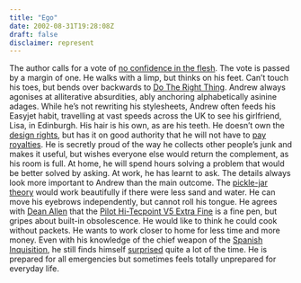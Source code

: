 ```yaml
---
title: "Ego"
date: 2002-08-31T19:28:08Z
draft: false
disclaimer: represent
---
```


The author calls for a vote of [no confidence in the flesh](https://web.archive.org/web/20030216023319/http://www.biblegateway.com/cgi-bin/bible?passage=PHIL+3&language=english&version=NIV&showfn=on&showxref=on). The vote is passed by a margin of one. He walks with a limp, but thinks on his feet.<!--more--> Can’t touch his toes, but bends over backwards to [Do The Right Thing](https://web.archive.org/web/20030216023319/http://www.biblegateway.com/cgi-bin/bible?language=english&version=NIV&passage=Matthew+22%3A34-40). Andrew always agonises at alliterative absurdities, ably anchoring alphabetically asinine adages. While he’s not rewriting his stylesheets, Andrew often feeds his Easyjet habit, travelling at vast speeds across the UK to see his girlfriend, Lisa, in Edinburgh. His hair is his own, as are his teeth. He doesn’t own the [design rights](https://web.archive.org/web/20030216023319/http://www.biblegateway.com/cgi-bin/bible?passage=GEN+2:7&language=english&version=NIV&showfn=on&showxref=on), but has it on good authority that he will not have to [pay royalties](https://web.archive.org/web/20030216023319/http://www.biblegateway.com/cgi-bin/bible?passage=ROM+8&language=english&version=NIV&showfn=on&showxref=on). He is secretly proud of the way he collects other people’s junk and makes it useful, but wishes everyone else would return the complement, as his room is full. At home, he will spend hours solving a problem that would be better solved by asking. At work, he has learnt to ask. The details always look more important to Andrew than the main outcome. The [pickle-jar theory](https://web.archive.org/web/20030216023319/http://www.alistapart.com/stories/pickle/) would work beautifully if there were less sand and water. He can move his eyebrows independently, but cannot roll his tongue. He agrees with [Dean Allen](https://web.archive.org/web/20030216023319/http://www.textism.com/) that the [Pilot Hi-Tecpoint V5 Extra Fine](https://web.archive.org/web/20030216023319/http://www.pilotpen.co.uk/) is a fine pen, but gripes about built-in obsolescence. He would like to think he could cook without packets. He wants to work closer to home for less time and more money. Even with his knowledge of the chief weapon of the [Spanish Inquisition](https://web.archive.org/web/20030216023319/http://www.graphicszone.net/monty_python/scripts/Series_2/7.htm), he still finds himself [surprised](https://web.archive.org/web/20030216023319/http://www.amazon.co.uk/exec/obidos/ASIN/0006280838/qid%3D1041717597/sr%3D1-5/ref%3Dsr%5F1%5F3%5F5/202-7398037-0077463) quite a lot of the time. He is prepared for all emergencies but sometimes feels totally unprepared for everyday life.
